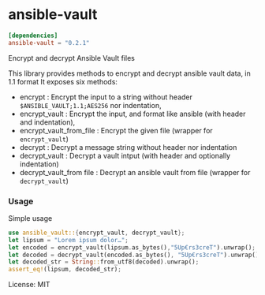 # ansible-vault

```toml
[dependencies]
ansible-vault = "0.2.1"
```

Encrypt and decrypt Ansible Vault files

This library provides methods to encrypt and decrypt ansible vault data, in 1.1 format
It exposes six methods:
* encrypt : Encrypt the input to a string without header `$ANSIBLE_VAULT;1.1;AES256` nor indentation,
* encrypt_vault : Encrypt the input, and format like ansible (with header and indentation),
* encrypt_vault_from_file : Encrypt the given file (wrapper for `encrypt_vault`)
* decrypt : Decrypt a message string without header nor indentation
* decrypt_vault : Decrypt a vault intput (with header and optionally indentation)
* decrypt_vault_from file : Decrypt an ansible vault from file (wrapper for `decrypt_vault`)

### Usage
Simple usage

```rust
use ansible_vault::{encrypt_vault, decrypt_vault};
let lipsum = "Lorem ipsum dolor…";
let encoded = encrypt_vault(lipsum.as_bytes(),"5Up€rs3creT").unwrap();
let decoded = decrypt_vault(encoded.as_bytes(), "5Up€rs3creT").unwrap();
let decoded_str = String::from_utf8(decoded).unwrap();
assert_eq!(lipsum, decoded_str);
```

License: MIT
